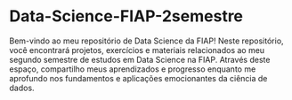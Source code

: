 # Data-Science-FIAP-2semestre
Bem-vindo ao meu repositório de Data Science da FIAP!     Neste repositório, você encontrará projetos, exercícios e materiais relacionados ao meu segundo semestre de estudos em Data Science na FIAP. Através deste espaço, compartilho meus aprendizados e progresso enquanto me aprofundo nos fundamentos e aplicações emocionantes da ciência de dados.   
